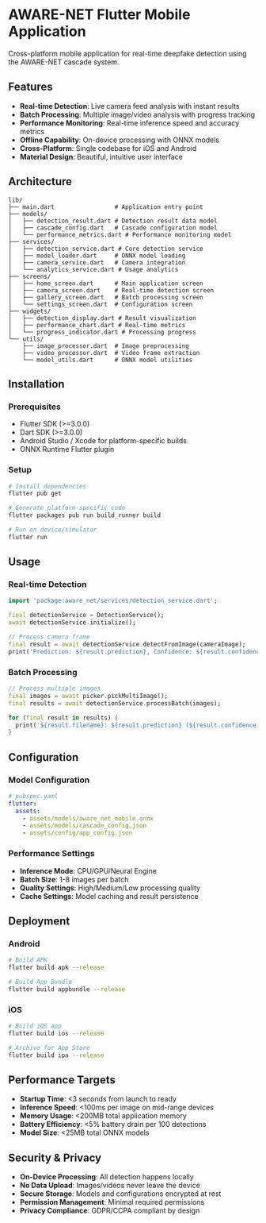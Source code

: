 # AWARE-NET Flutter Mobile Application

Cross-platform mobile application for real-time deepfake detection using the AWARE-NET cascade system.

## Features

- **Real-time Detection**: Live camera feed analysis with instant results
- **Batch Processing**: Multiple image/video analysis with progress tracking
- **Performance Monitoring**: Real-time inference speed and accuracy metrics
- **Offline Capability**: On-device processing with ONNX models
- **Cross-Platform**: Single codebase for iOS and Android
- **Material Design**: Beautiful, intuitive user interface

## Architecture

```
lib/
├── main.dart                 # Application entry point
├── models/
│   ├── detection_result.dart # Detection result data model
│   ├── cascade_config.dart   # Cascade configuration model
│   └── performance_metrics.dart # Performance monitoring model
├── services/
│   ├── detection_service.dart # Core detection service
│   ├── model_loader.dart     # ONNX model loading
│   ├── camera_service.dart   # Camera integration
│   └── analytics_service.dart # Usage analytics
├── screens/
│   ├── home_screen.dart      # Main application screen
│   ├── camera_screen.dart    # Real-time detection screen
│   ├── gallery_screen.dart   # Batch processing screen
│   └── settings_screen.dart  # Configuration screen
├── widgets/
│   ├── detection_display.dart # Result visualization
│   ├── performance_chart.dart # Real-time metrics
│   └── progress_indicator.dart # Processing progress
└── utils/
    ├── image_processor.dart  # Image preprocessing
    ├── video_processor.dart  # Video frame extraction
    └── model_utils.dart      # ONNX model utilities
```

## Installation

### Prerequisites
- Flutter SDK (>=3.0.0)
- Dart SDK (>=3.0.0)
- Android Studio / Xcode for platform-specific builds
- ONNX Runtime Flutter plugin

### Setup
```bash
# Install dependencies
flutter pub get

# Generate platform-specific code
flutter packages pub run build_runner build

# Run on device/simulator
flutter run
```

## Usage

### Real-time Detection
```dart
import 'package:aware_net/services/detection_service.dart';

final detectionService = DetectionService();
await detectionService.initialize();

// Process camera frame
final result = await detectionService.detectFromImage(cameraImage);
print('Prediction: ${result.prediction}, Confidence: ${result.confidence}');
```

### Batch Processing
```dart
// Process multiple images
final images = await picker.pickMultiImage();
final results = await detectionService.processBatch(images);

for (final result in results) {
  print('${result.filename}: ${result.prediction} (${result.confidence:.3f})');
}
```

## Configuration

### Model Configuration
```yaml
# pubspec.yaml
flutter:
  assets:
    - assets/models/aware_net_mobile.onnx
    - assets/models/cascade_config.json
    - assets/config/app_config.json
```

### Performance Settings
- **Inference Mode**: CPU/GPU/Neural Engine
- **Batch Size**: 1-8 images per batch
- **Quality Settings**: High/Medium/Low processing quality
- **Cache Settings**: Model caching and result persistence

## Deployment

### Android
```bash
# Build APK
flutter build apk --release

# Build App Bundle
flutter build appbundle --release
```

### iOS
```bash
# Build iOS app
flutter build ios --release

# Archive for App Store
flutter build ipa --release
```

## Performance Targets

- **Startup Time**: <3 seconds from launch to ready
- **Inference Speed**: <100ms per image on mid-range devices
- **Memory Usage**: <200MB total application memory
- **Battery Efficiency**: <5% battery drain per 100 detections
- **Model Size**: <25MB total ONNX models

## Security & Privacy

- **On-Device Processing**: All detection happens locally
- **No Data Upload**: Images/videos never leave the device
- **Secure Storage**: Models and configurations encrypted at rest
- **Permission Management**: Minimal required permissions
- **Privacy Compliance**: GDPR/CCPA compliant by design
